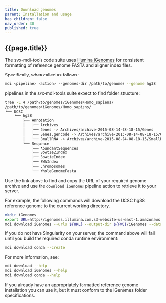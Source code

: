 ```yaml
---
title: Download genomes
parent: Installation and usage
has_children: false
nav_order: 30
published: true
---
```


## {{page.title}}

The svx-mdi-tools code suite uses 
[Illumina iGenomes](https://support.illumina.com/sequencing/sequencing_software/igenome.html) 
for consistent formatting of reference genome FASTA and aligner index files.

Specifically, when called as follows:

```sh
mdi <pipeline> <action> --genomes-dir /path/to/genomes --genome hg38
```

pipelines in the svx-mdi-tools suite expect to find folder structure:

```sh
tree -L 4 /path/to/genomes/iGenomes/Homo_sapiens/
/path/to/genomes/iGenomes/Homo_sapiens/
└── UCSC
    └── hg38
        ├── Annotation
        │   ├── Archives
        │   ├── Genes -> Archives/archive-2015-08-14-08-18-15/Genes
        │   ├── Genes.gencode -> Archives/archive-2015-08-14-08-18-15/Genes.gencode
        │   └── SmallRNA -> Archives/archive-2015-08-14-08-18-15/SmallRNA
        └── Sequence
            ├── AbundantSequences
            ├── Bowtie2Index
            ├── BowtieIndex
            ├── BWAIndex
            ├── Chromosomes
            └── WholeGenomeFasta
```

Use the link above to find and copy the URL of your required genome archive 
and use the `download iGenomes` pipeline action to retrieve it to your server.

For example, the following commands will download the UCSC hg38 reference genome
to the current working directory.

```sh
mkdir iGenomes
export URL=http://igenomes.illumina.com.s3-website-us-east-1.amazonaws.com/Homo_sapiens/UCSC/hg38/Homo_sapiens_UCSC_hg38.tar.gz
mdi download iGenomes --urls ${URL} --output-dir ${PWD}/iGenomes --data-name hg38
```

If you do not have Singularity on your server, the command above will fail
until you build the required conda runtime environment:

```sh
mdi download conda --create
```

For more information, see:

```sh
mdi download --help
mdi download iGenomes --help
mdi download conda --help
```

If you already have an appropriately formatted reference genome installation you can use it,
but it must conform to the iGenomes folder specifications.
